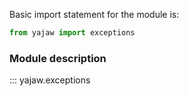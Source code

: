 
Basic import statement for the module is:


``` py linenums="0"
from yajaw import exceptions
```

### Module description

::: yajaw.exceptions